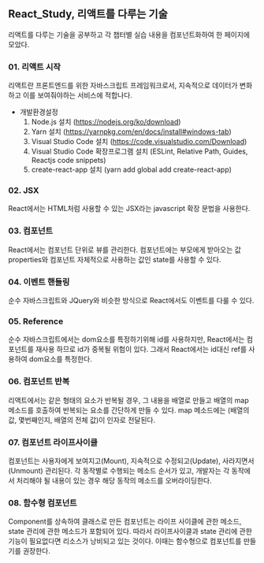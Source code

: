 ## React_Study, 리액트를 다루는 기술
리액트를 다루는 기술을 공부하고 각 챕터별 실습 내용을 컴포넌트화하여 한 페이지에 모았다.

### 01. 리액트 시작
리액트란 프론트엔드를 위한 자바스크립트 프레임워크로서, 지속적으로 데이터가 변화하고 이를 보여줘야하는 서비스에 적합나다.
- 개발환경설정
  1. Node.js 설치 (https://nodejs.org/ko/download)
  2. Yarn 설치 (https://yarnpkg.com/en/docs/install#windows-tab)
  3. Visual Studio Code 설치 (https://code.visualstudio.com/Download)
  4. Visual Studio Code 확장프로그램 설치 (ESLint, Relative Path, Guides, Reactjs code snippets)
  5. create-react-app 설치 (yarn add global add create-react-app)
  
### 02. JSX
React에서는 HTML처럼 사용할 수 있는 JSX라는 javascript 확장 문법을 사용한다.

### 03. 컴포넌트
React에서는 컴포넌트 단위로 뷰를 관리한다. 컴포넌트에는 부모에게 받아오는 값 properties와 컴포넌트 자체적으로 사용하는 값인 state를 사용할 수 있다.

### 04. 이벤트 핸들링
순수 자바스크립트와 JQuery와 비슷한 방식으로 React에서도 이벤트를 다룰 수 있다.

### 05. Reference
순수 자바스크립트에서는 dom요소를 특정하기위해 id를 사용하지만, React에서는 컴포넌트를 재사용 하므로 id가 중복될 위험이 있다. 그래서 React에서는 id대신 ref를 사용하여 dom요소를 특정한다.

### 06. 컴포넌트 반복
리액트에서는 같은 형태의 요소가 반복될 경우, 그 내용을 배열로 만들고 배열의 map 메소드를 호출하여 반복되는 요소를 간단하게 만들 수 있다. map 메소드에는 (배열의 값, 몇번째인지, 배열의 전체 값)이 인자로 전달된다.

### 07. 컴포넌트 라이프사이클
컴포넌트는 사용자에게 보여지고(Mount), 지속적으로 수정되고(Update), 사라지면서(Unmount) 관리된다. 각 동작별로 수행되는 메소드 순서가 있고, 개발자는 각 동작에서 처리해야 될 내용이 있는 경우 해당 동작의 메소드를 오버라이딩한다.

### 08. 함수형 컴포넌트
Component를 상속하여 클래스로 만든 컴포넌트는 라이프 사이클에 관한 메소드, state 관리에 관한 메소드가 포함되어 있다. 따라서 라이프사이클과 state 관리에 관한 기능이 필요없다면 리소스가 낭비되고 있는 것이다. 이때는 함수형으로 컴포넌트를 만들기를 권장한다.
